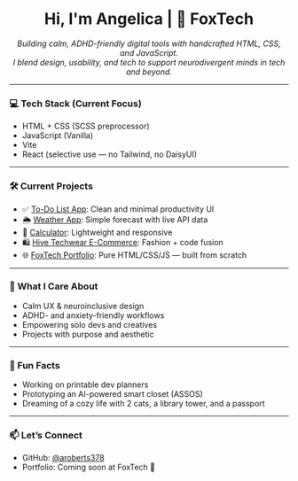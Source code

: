 
<h1 align="center">Hi, I'm Angelica | 🦊 FoxTech</h1>

<p align="center">
  <em>Building calm, ADHD-friendly digital tools with handcrafted HTML, CSS, and JavaScript.<br>
  I blend design, usability, and tech to support neurodivergent minds in tech and beyond.</em>
</p>

---

### 💻 Tech Stack (Current Focus)
- HTML + CSS (SCSS preprocessor)
- JavaScript (Vanilla)
- Vite
- React (selective use — no Tailwind, no DaisyUI)

---

### 🛠️ Current Projects
- ✅ [To-Do List App](#): Clean and minimal productivity UI
- 🌦️ [Weather App](#): Simple forecast with live API data
- 🧮 [Calculator](#): Lightweight and responsive
- 🛍️ [Hive Techwear E-Commerce](#): Fashion + code fusion
- 🌐 [FoxTech Portfolio](#): Pure HTML/CSS/JS — built from scratch

---

### 🌸 What I Care About
- Calm UX & neuroinclusive design
- ADHD- and anxiety-friendly workflows
- Empowering solo devs and creatives
- Projects with purpose and aesthetic

---

### 🧠 Fun Facts
- Working on printable dev planners
- Prototyping an AI-powered smart closet (ASSOS)
- Dreaming of a cozy life with 2 cats, a library tower, and a passport

---

### 📫 Let’s Connect
- GitHub: [@aroberts378](https://github.com/aroberts378)
- Portfolio: Coming soon at FoxTech 🦊

